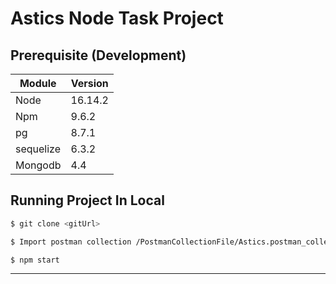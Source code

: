 # Astics Node Task Project

## Prerequisite (Development)

| Module | Version |
| --- | --- |
| Node | 16.14.2 |
| Npm | 9.6.2 |
| pg | 8.7.1 |
| sequelize | 6.3.2 |
| Mongodb | 4.4 |

## Running Project In Local
``` bash
$ git clone <gitUrl>

$ Import postman collection /PostmanCollectionFile/Astics.postman_collection.json

$ npm start

```
------------

